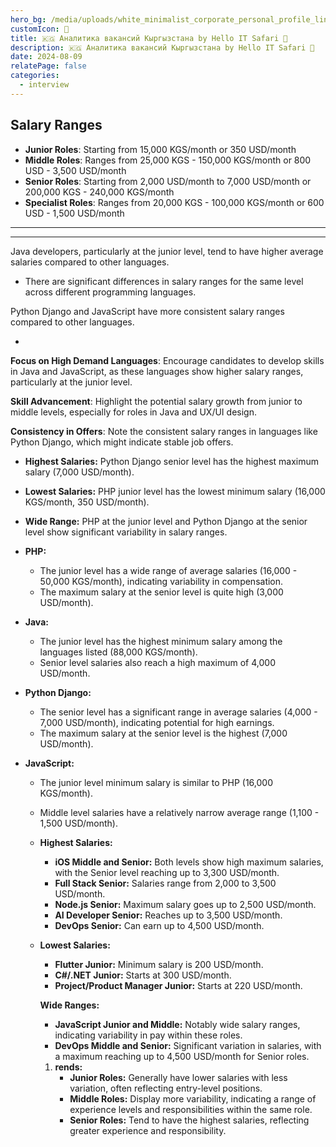 ```yaml
---
hero_bg: /media/uploads/white_minimalist_corporate_personal_profile_linkedin_banner.png
customIcon: 💸
title: 🇰🇬 Аналитика вакансий Кыргызстана by Hello IT Safari 🦖
description: 🇰🇬 Аналитика вакансий Кыргызстана by Hello IT Safari 🦖
date: 2024-08-09
relatePage: false
categories:
  - interview
---
```

## **Salary Ranges**

- **Junior Roles**: Starting from 15,000 KGS/month or 350 USD/month
- **Middle Roles**: Ranges from 25,000 KGS - 150,000 KGS/month or 800 USD - 3,500 USD/month
- **Senior Roles**: Starting from 2,000 USD/month to 7,000 USD/month or 200,000 KGS - 240,000 KGS/month
- **Specialist Roles**: Ranges from 20,000 KGS - 100,000 KGS/month or 600 USD - 1,500 USD/month



---

---

Java developers, particularly at the junior level, tend to have higher average salaries compared to other languages.

- There are significant differences in salary ranges for the same level across different programming languages.

Python Django and JavaScript have more consistent salary ranges compared to other languages.

- 

**Focus on High Demand Languages**: Encourage candidates to develop skills in Java and JavaScript, as these languages show higher salary ranges, particularly at the junior level.

**Skill Advancement**: Highlight the potential salary growth from junior to middle levels, especially for roles in Java and UX/UI design.

**Consistency in Offers**: Note the consistent salary ranges in languages like Python Django, which might indicate stable job offers.

- **Highest Salaries:** Python Django senior level has the highest maximum salary (7,000 USD/month).
- **Lowest Salaries:** PHP junior level has the lowest minimum salary (16,000 KGS/month, 350 USD/month).
- **Wide Range:** PHP at the junior level and Python Django at the senior level show significant variability in salary ranges.

- **PHP:**
    - The junior level has a wide range of average salaries (16,000 - 50,000 KGS/month), indicating variability in compensation.
    - The maximum salary at the senior level is quite high (3,000 USD/month).
- **Java:**
    - The junior level has the highest minimum salary among the languages listed (88,000 KGS/month).
    - Senior level salaries also reach a high maximum of 4,000 USD/month.
- **Python Django:**
    - The senior level has a significant range in average salaries (4,000 - 7,000 USD/month), indicating potential for high earnings.
    - The maximum salary at the senior level is the highest (7,000 USD/month).
- **JavaScript:**
    - The junior level minimum salary is similar to PHP (16,000 KGS/month).
    - Middle level salaries have a relatively narrow average range (1,100 - 1,500 USD/month).
    
    - **Highest Salaries:**
        - **iOS Middle and Senior:** Both levels show high maximum salaries, with the Senior level reaching up to 3,300 USD/month.
        - **Full Stack Senior:** Salaries range from 2,000 to 3,500 USD/month.
        - **Node.js Senior:** Maximum salary goes up to 2,500 USD/month.
        - **AI Developer Senior:** Reaches up to 3,500 USD/month.
        - **DevOps Senior:** Can earn up to 4,500 USD/month.
    - **Lowest Salaries:**
        - **Flutter Junior:** Minimum salary is 200 USD/month.
        - **C#/.NET Junior:** Starts at 300 USD/month.
        - **Project/Product Manager Junior:** Starts at 220 USD/month.
        
        **Wide Ranges:**
        
        - **JavaScript Junior and Middle:** Notably wide salary ranges, indicating variability in pay within these roles.
        - **DevOps Middle and Senior:** Significant variation in salaries, with a maximum reaching up to 4,500 USD/month for Senior roles.
        
        1. **rends:**
            - **Junior Roles:** Generally have lower salaries with less variation, often reflecting entry-level positions.
            - **Middle Roles:** Display more variability, indicating a range of experience levels and responsibilities within the same role.
            - **Senior Roles:** Tend to have the highest salaries, reflecting greater experience and responsibility.
